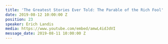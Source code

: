 ```yaml
---
title: 'The Greatest Stories Ever Told: The Parable of the Rich Fool'
date: 2019-08-12 10:00:00 Z
position: 23
speaker: Erich Landis
media: https://www.youtube.com/embed/amwL4idJdVI
message_date: 2019-08-11 10:00:00 Z
---
```


